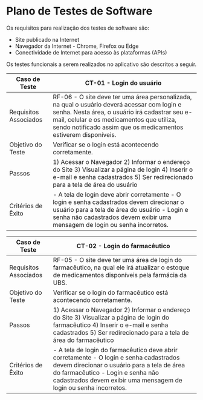 # Plano de Testes de Software

Os requisitos para realização dos testes de software são:

- Site publicado na Internet
- Navegador da Internet - Chrome, Firefox ou Edge
- Conectividade de Internet para acesso às plataformas (APIs)

Os testes funcionais a serem realizados no aplicativo são descritos a seguir.

| Caso de Teste | CT-01 - Login do usuário |
|---------------|--------------------------|
| Requisitos Associados | RF-06 - O site deve ter uma área personalizada, na qual o usuário deverá acessar com login e senha. Nesta área, o usuário irá cadastrar seu e-mail, celular e os medicamentos que utiliza, sendo notificado assim que os medicamentos estiverem disponíveis. |
| Objetivo do Teste | Verificar se o login está acontecendo corretamente. |
| Passos | 1) Acessar o Navegador 2) Informar o endereço do Site 3) Visualizar a página de login 4) Inserir o e-mail e senha cadastrados 5) Ser redirecionado para a tela de área do usuário |
| Critérios de Êxito | - A tela de login deve abrir corretamente - O login e senha cadastrados devem direcionar o usuário para a tela de área do usuário - Login e senha não cadastrados devem exibir uma mensagem de login ou senha incorretos. |


| Caso de Teste | CT-02 - Login do farmacêutico |
|---------------|--------------------------|
| Requisitos Associados | RF-05 - O site deve ter uma área de login do farmacêutico, na qual ele irá atualizar o estoque de medicamentos disponíveis pela farmácia da UBS. |
| Objetivo do Teste | Verificar se o login do farmacêutico está acontecendo corretamente. |
| Passos | 1) Acessar o Navegador 2) Informar o endereço do Site 3) Visualizar a página de login do farmacêutico 4) Inserir o e-mail e senha cadastrados 5) Ser redirecionado para a tela de área do farmacêutico |
| Critérios de Êxito | - A tela de login do farmacêutico deve abrir corretamente - O login e senha cadastrados devem direcionar o usuário para a tela de área do farmacêutico - Login e senha não cadastrados devem exibir uma mensagem de login ou senha incorretos. |
